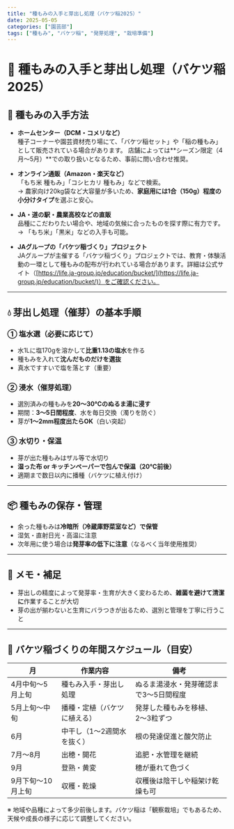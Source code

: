 ```yaml
---
title: "種もみの入手と芽出し処理（バケツ稲2025）"
date: 2025-05-05
categories: ["園芸部"]
tags: ["種もみ", "バケツ稲", "発芽処理", "栽培準備"]
---
```


# 🌱 種もみの入手と芽出し処理（バケツ稲2025）

## 🛒 種もみの入手方法

- **ホームセンター（DCM・コメリなど）**  
  種子コーナーや園芸資材売り場にて、「バケツ稲セット」や「稲の種もみ」として販売されている場合があります。
  店舗によっては**シーズン限定（4月～5月）**での取り扱いとなるため、事前に問い合わせ推奨。

- **オンライン通販（Amazon・楽天など）**  
  「もち米 種もみ」「コシヒカリ 種もみ」などで検索。  
  → 農家向け20kg袋など大容量が多いため、**家庭用には1合（150g）程度の小分けタイプ**を選ぶと安心。

- **JA・道の駅・農業高校などの直販**  
  品種にこだわりたい場合や、地域の気候に合ったものを探す際に有力です。  
  → 「もち米」「黒米」などの入手も可能。

- **JAグループの「バケツ稲づくり」プロジェクト**  
  JAグループが主催する「バケツ稲づくり」プロジェクトでは、教育・体験活動の一環として種もみの配布が行われている場合があります。詳細は公式サイト（[https://life.ja-group.jp/education/bucket/](https://life.ja-group.jp/education/bucket/)）をご確認ください。

---

## 💧 芽出し処理（催芽）の基本手順

### ① 塩水選（必要に応じて）
- 水1Lに塩170gを溶かして**比重1.13の塩水**を作る
- 種もみを入れて**沈んだものだけを選抜**
- 真水ですすいで塩を落とす（重要）

### ② 浸水（催芽処理）
- 選別済みの種もみを**20〜30℃のぬるま湯に浸す**
- 期間：**3〜5日間程度**、水を毎日交換（濁りを防ぐ）
- 芽が**1〜2mm程度出たらOK**（白い突起）

### ③ 水切り・保温
- 芽が出た種もみはザル等で水切り
- **湿った布 or キッチンペーパーで包んで保温（20℃前後）**
- 適期まで数日以内に播種（バケツに植え付け）

---

## 📦 種もみの保存・管理

- 余った種もみは**冷暗所（冷蔵庫野菜室など）で保管**
- 湿気・直射日光・高温に注意
- 次年用に使う場合は**発芽率の低下に注意**（なるべく当年使用推奨）

---

## 🔖 メモ・補足

- 芽出しの精度によって発芽率・生育が大きく変わるため、**雑菌を避けて清潔に**作業することが大切
- 芽の出が揃わないと生育にバラつきが出るため、選別と管理を丁寧に行うこと

---

## 📅 バケツ稲づくりの年間スケジュール（目安）

| 月   | 作業内容                             | 備考                       |
|------|--------------------------------------|----------------------------|
| 4月中旬〜5月上旬 | 種もみ入手・芽出し処理               | ぬるま湯浸水・発芽確認まで3〜5日間程度 |
| 5月上旬〜中旬    | 播種・定植（バケツに植える）        | 発芽した種もみを移植、2〜3粒ずつ         |
| 6月              | 中干し（1〜2週間水を抜く）          | 根の発達促進と酸欠防止                   |
| 7月〜8月         | 出穂・開花                         | 追肥・水管理を継続                       |
| 9月              | 登熟・黄変                         | 穂が垂れて色づく                          |
| 9月下旬〜10月上旬 | 収穫・乾燥                         | 収穫後は陰干しや稲架け乾燥も可           |

※ 地域や品種によって多少前後します。バケツ稲は「観察栽培」でもあるため、天候や成長の様子に応じて調整してください。
